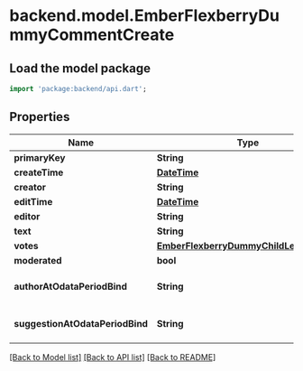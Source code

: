 # backend.model.EmberFlexberryDummyCommentCreate

## Load the model package
```dart
import 'package:backend/api.dart';
```

## Properties
Name | Type | Description | Notes
------------ | ------------- | ------------- | -------------
**primaryKey** | **String** |  | 
**createTime** | [**DateTime**](DateTime.md) |  | [optional] 
**creator** | **String** |  | [optional] 
**editTime** | [**DateTime**](DateTime.md) |  | [optional] 
**editor** | **String** |  | [optional] 
**text** | **String** |  | [optional] 
**votes** | [**EmberFlexberryDummyChildLevel2Votes**](EmberFlexberryDummyChildLevel2Votes.md) |  | [optional] 
**moderated** | **bool** |  | [optional] 
**authorAtOdataPeriodBind** | **String** | [Link to a related entity](https://docs.oasis-open.org/odata/odata/v4.01/odata-v4.01-part1-protocol.html#sec_LinktoRelatedEntitiesWhenCreatinganE) | [optional] 
**suggestionAtOdataPeriodBind** | **String** | [Link to a related entity](https://docs.oasis-open.org/odata/odata/v4.01/odata-v4.01-part1-protocol.html#sec_LinktoRelatedEntitiesWhenCreatinganE) | [optional] 

[[Back to Model list]](../README.md#documentation-for-models) [[Back to API list]](../README.md#documentation-for-api-endpoints) [[Back to README]](../README.md)


